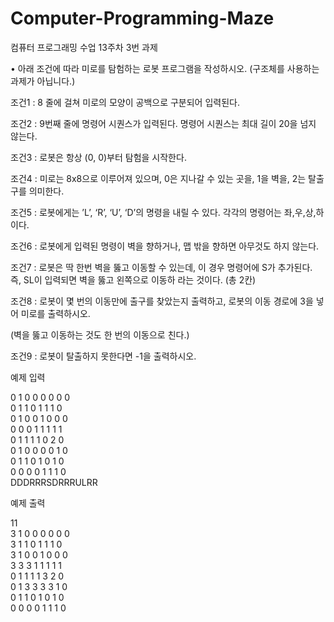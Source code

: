 # Computer-Programming-Maze
컴퓨터 프로그래밍 수업 13주차 3번 과제

• 아래 조건에 따라 미로를 탐험하는 로봇 프로그램을 작성하시오. (구조체를 사용하는 과제가 아닙니다.)

조건1 : 8 줄에 걸쳐 미로의 모양이 공백으로 구분되어 입력된다.

조건2 : 9번째 줄에 명령어 시퀀스가 입력된다. 명령어 시퀀스는 최대 길이 20을 넘지 않는다.

조건3 : 로봇은 항상 (0, 0)부터 탐험을 시작한다.

조건4 : 미로는 8x8으로 이루어져 있으며, 0은 지나갈 수 있는 곳을, 1을 벽을, 2는 탈출구를 의미한다.

조건5 : 로봇에게는 ’L’, ‘R’, ‘U’, ‘D’의 명령을 내릴 수 있다. 각각의 명령어는 좌,우,상,하 이다.

조건6 : 로봇에게 입력된 명령이 벽을 향하거나, 맵 밖을 향하면 아무것도 하지 않는다.

조건7 : 로봇은 딱 한번 벽을 뚫고 이동할 수 있는데, 이 경우 명령어에 S가 추가된다. 즉, SL이 입력되면 벽을 뚫고 왼쪽으로 이동하
라는 것이다. (총 2칸)

조건8 : 로봇이 몇 번의 이동만에 출구를 찾았는지 출력하고, 로봇의 이동 경로에 3을 넣어 미로를 출력하시오.

(벽을 뚫고 이동하는 것도 한 번의 이동으로 친다.)

조건9 : 로봇이 탈출하지 못한다면 -1을 출력하시오.


예제 입력

0 1 0 0 0 0 0 0  
0 1 1 0 1 1 1 0  
0 1 0 0 1 0 0 0  
0 0 0 1 1 1 1 1  
0 1 1 1 1 0 2 0  
0 1 0 0 0 0 1 0  
0 1 1 0 1 0 1 0  
0 0 0 0 1 1 1 0  
DDDRRRSDRRRULRR  


예제 출력

11  
3 1 0 0 0 0 0 0  
3 1 1 0 1 1 1 0  
3 1 0 0 1 0 0 0  
3 3 3 1 1 1 1 1  
0 1 1 1 1 3 2 0  
0 1 3 3 3 3 1 0  
0 1 1 0 1 0 1 0  
0 0 0 0 1 1 1 0  
